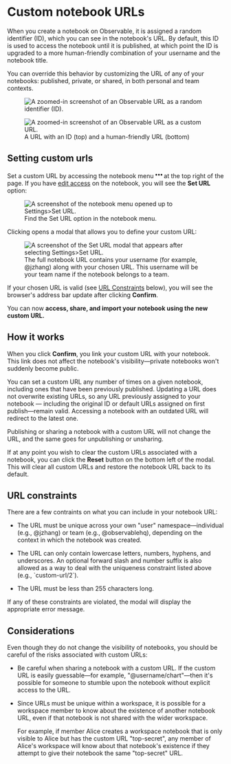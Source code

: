 # Custom notebook URLs

When you create a notebook on Observable, it is assigned a random identifier (ID), which you can see in the notebook's URL. By default, this ID is used to access the notebook until it is published, at which point the ID is upgraded to a more human-friendly combination of your username and the notebook title.

You can override this behavior by customizing the URL of any of your notebooks: published, private, or shared, in both personal and team contexts.

<figure>
  <img
    class="screenshot w-60"
    src="/notebooks/assets/url1.png" alt="A zoomed-in screenshot of an Observable URL as a random identifier (ID)."
  />
</figure>

<figure>
  <img
    class="screenshot w-80"
    src="/notebooks/assets/url2.png" alt="A zoomed-in screenshot of an Observable URL as a custom URL."
  />
  <figcaption>A URL with an ID (top) and a human-friendly URL (bottom)</figcaption>
</figure>

## Setting custom urls

Set a custom URL by accessing the notebook menu <svg style="display: inline !important" viewBox="0 0 16 16" fill="currentColor" stroke="none" stroke-width="1.5" stroke-linecap="round" stroke-linejoin="round" width="16" height="16"><circle r="2" cy="8" cx="2"></circle><circle r="2" cy="8" cx="8"></circle><circle r="2" cy="8" cx="14"></circle></svg> at the top right of the page. If you have [edit access](/accounts-workspaces/permissions) on the notebook, you will see the **Set URL** option:

<figure>
  <img
    class="screenshot w-50"
    src="/notebooks/assets/setURL.png" alt="A screenshot of the notebook menu opened up to Settings>Set URL."
  />
  <figcaption>Find the Set URL option in the notebook menu.</figcaption>
</figure>

Clicking opens a modal that allows you to define your custom URL:

<figure>
  <img
    class="screenshot w-80"
    src="/notebooks/assets/setURLModal.png" alt="A screenshot of the Set URL modal that appears after selecting Settings>Set URL."
  />
  <figcaption>The full notebook URL contains your username (for example, @jzhang) along with your chosen URL. This username will be your team name if the notebook belongs to a team.</figcaption>
</figure>

If your chosen URL is valid (see [URL Constraints](/notebooks/urls#url-constraints) below), you will see the browser's address bar update after clicking **Confirm**.

You can now **access, share, and import your notebook using the new custom URL.**

## How it works

When you click **Confirm**, you link your custom URL with your notebook. This link does not affect the notebook's visibility—private notebooks won't suddenly become public.

You can set a custom URL any number of times on a given notebook, including ones that have been previously published. Updating a URL does not overwrite existing URLs, so any URL previously assigned to your notebook — including the original ID or default URLs assigned on first publish—remain valid. Accessing a notebook with an outdated URL will redirect to the latest one.

Publishing or sharing a notebook with a custom URL will not change the URL, and the same goes for unpublishing or unsharing.

If at any point you wish to clear the custom URLs associated with a notebook, you can click the **Reset** button on the bottom left of the modal. This will clear all custom URLs and restore the notebook URL back to its default.

## URL constraints

There are a few contraints on what you can include in your notebook URL:
* The URL must be unique across your own "user" namespace—individual (e.g., @jzhang) or team (e.g., @observablehq), depending on the context in which the notebook was created.

* The URL can only contain lowercase letters, numbers, hyphens, and underscores. An optional forward slash and number suffix is also allowed as a way to deal with the uniqueness constraint listed above (e.g., \`custom-url/2\`).

* The URL must be less than 255 characters long.

If any of these constraints are violated, the modal will display the appropriate error message.

## Considerations

Even though they do not change the visibility of notebooks, you should be careful of the risks associated with custom URLs:

* Be careful when sharing a notebook with a custom URL. If the custom URL is easily guessable—for example, "@username/chart"—then it's possible for someone to stumble upon the notebook without explicit access to the URL.

* Since URLs must be unique within a workspace, it is possible for a workspace member to know about the existence of another notebook URL, even if that notebook is not shared with the wider workspace. 

  For example, if member Alice creates a workspace notebook that is only visible to Alice but has the custom URL "top-secret", any member of Alice's workspace will know about that notebook's existence if they attempt to give their notebook the same "top-secret" URL.


